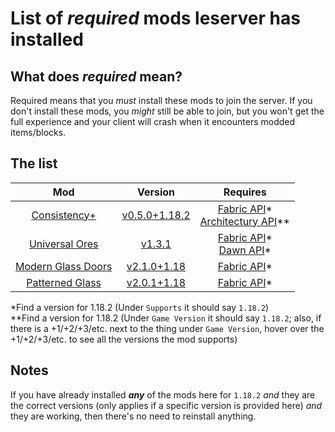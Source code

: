 # List of *required* mods leserver has installed

## What does *required* mean?

Required means that you *must* install these mods to join the server. If you don't install these mods, you *might* still be able to join, but you won't get the full experience and your client will crash when it encounters modded items/blocks.

## The list

Mod | Version | Requires
:---: | :---: | :---:
[Consistency+](https://modrinth.com/mod/consistencyplus) | [v0.5.0+1.18.2](https://modrinth.com/mod/consistencyplus/version/0.5.0+Fabric-1.18.2) | [Fabric API](https://modrinth.com/mod/fabric-api/versions)* <br> [Architectury API](https://www.curseforge.com/minecraft/mc-mods/architectury-fabric/files/all)**
[Universal Ores](https://modrinth.com/mod/universal_ores) | [v1.3.1](https://modrinth.com/mod/universal_ores/version/1.3.1) | [Fabric API](https://modrinth.com/mod/fabric-api/versions)* <br> [Dawn API](https://modrinth.com/mod/dawn/versions)*
[Modern Glass Doors](https://www.curseforge.com/minecraft/mc-mods/modern-glass-doors) | [v2.1.0+1.18](https://www.curseforge.com/minecraft/mc-mods/modern-glass-doors/files/3652303) | [Fabric API](https://modrinth.com/mod/fabric-api/versions)*
[Patterned Glass](https://www.curseforge.com/minecraft/mc-mods/patterned-glass) | [v2.0.1+1.18](https://www.curseforge.com/minecraft/mc-mods/patterned-glass/files/3647402) | [Fabric API](https://modrinth.com/mod/fabric-api/versions)*


\*Find a version for 1.18.2 (Under `Supports` it should say `1.18.2`) <br>
\*\*Find a version for 1.18.2 (Under `Game Version` it should say `1.18.2`; also, if there is a +1/+2/+3/etc. next to the thing under `Game Version`, hover over the +1/+2/+3/etc. to see all the versions the mod supports)

## Notes

If you have already installed ***any*** of the mods here for `1.18.2` *and* they are the correct versions (only applies if a specific version is provided here) *and* they are working, then there's no need to reinstall anything.
